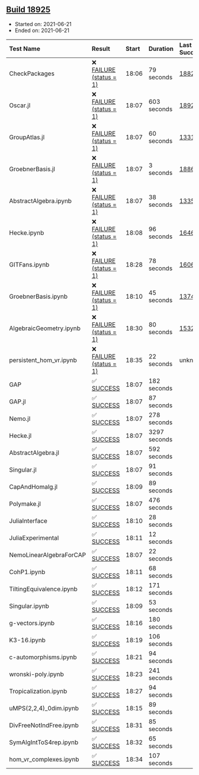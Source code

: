 ## [Build 18925](https://oscarci.mathematik.uni-kl.de/job/oscar/18925/)

* Started on: 2021-06-21
* Ended on: 2021-06-21

| Test Name    | Result | Start | Duration | Last Success | First Failure |
|:-------------|:-------|:------|:---------|:-------------|:--------------|
| CheckPackages | ❌ [FAILURE (status = 1)](https://oscarci.mathematik.uni-kl.de/job/oscar/18925/artifact/logs/build-18925/CheckPackages.log) | 18:06 | 79 seconds | [18822](https://oscarci.mathematik.uni-kl.de/job/oscar/18822/) | [18823](https://oscarci.mathematik.uni-kl.de/job/oscar/18823/) |
| Oscar.jl | ❌ [FAILURE (status = 1)](https://oscarci.mathematik.uni-kl.de/job/oscar/18925/artifact/logs/build-18925/Oscar.jl.log) | 18:07 | 603 seconds | [18924](https://oscarci.mathematik.uni-kl.de/job/oscar/18924/) | [18925](https://oscarci.mathematik.uni-kl.de/job/oscar/18925/) |
| GroupAtlas.jl | ❌ [FAILURE (status = 1)](https://oscarci.mathematik.uni-kl.de/job/oscar/18925/artifact/logs/build-18925/GroupAtlas.jl.log) | 18:07 | 60 seconds | [13311](https://oscarci.mathematik.uni-kl.de/job/oscar/13311/) | [13312](https://oscarci.mathematik.uni-kl.de/job/oscar/13312/) |
| GroebnerBasis.jl | ❌ [FAILURE (status = 1)](https://oscarci.mathematik.uni-kl.de/job/oscar/18925/artifact/logs/build-18925/GroebnerBasis.jl.log) | 18:07 | 3 seconds | [18864](https://oscarci.mathematik.uni-kl.de/job/oscar/18864/) | [18865](https://oscarci.mathematik.uni-kl.de/job/oscar/18865/) |
| AbstractAlgebra.ipynb | ❌ [FAILURE (status = 1)](https://oscarci.mathematik.uni-kl.de/job/oscar/18925/artifact/logs/build-18925/AbstractAlgebra.ipynb.log) | 18:07 | 38 seconds | [13355](https://oscarci.mathematik.uni-kl.de/job/oscar/13355/) | [13356](https://oscarci.mathematik.uni-kl.de/job/oscar/13356/) |
| Hecke.ipynb | ❌ [FAILURE (status = 1)](https://oscarci.mathematik.uni-kl.de/job/oscar/18925/artifact/logs/build-18925/Hecke.ipynb.log) | 18:08 | 96 seconds | [16463](https://oscarci.mathematik.uni-kl.de/job/oscar/16463/) | [16464](https://oscarci.mathematik.uni-kl.de/job/oscar/16464/) |
| GITFans.ipynb | ❌ [FAILURE (status = 1)](https://oscarci.mathematik.uni-kl.de/job/oscar/18925/artifact/logs/build-18925/GITFans.ipynb.log) | 18:28 | 78 seconds | [16068](https://oscarci.mathematik.uni-kl.de/job/oscar/16068/) | [16069](https://oscarci.mathematik.uni-kl.de/job/oscar/16069/) |
| GroebnerBasis.ipynb | ❌ [FAILURE (status = 1)](https://oscarci.mathematik.uni-kl.de/job/oscar/18925/artifact/logs/build-18925/GroebnerBasis.ipynb.log) | 18:10 | 45 seconds | [13748](https://oscarci.mathematik.uni-kl.de/job/oscar/13748/) | [13749](https://oscarci.mathematik.uni-kl.de/job/oscar/13749/) |
| AlgebraicGeometry.ipynb | ❌ [FAILURE (status = 1)](https://oscarci.mathematik.uni-kl.de/job/oscar/18925/artifact/logs/build-18925/AlgebraicGeometry.ipynb.log) | 18:30 | 80 seconds | [15322](https://oscarci.mathematik.uni-kl.de/job/oscar/15322/) | [15323](https://oscarci.mathematik.uni-kl.de/job/oscar/15323/) |
| persistent_hom_vr.ipynb | ❌ [FAILURE (status = 1)](https://oscarci.mathematik.uni-kl.de/job/oscar/18925/artifact/logs/build-18925/persistent_hom_vr.ipynb.log) | 18:35 | 22 seconds | unknown | unknown |
| GAP | ✅ [SUCCESS](https://oscarci.mathematik.uni-kl.de/job/oscar/18925/artifact/logs/build-18925/GAP.log) | 18:07 | 182 seconds |  |  |
| GAP.jl | ✅ [SUCCESS](https://oscarci.mathematik.uni-kl.de/job/oscar/18925/artifact/logs/build-18925/GAP.jl.log) | 18:07 | 87 seconds |  |  |
| Nemo.jl | ✅ [SUCCESS](https://oscarci.mathematik.uni-kl.de/job/oscar/18925/artifact/logs/build-18925/Nemo.jl.log) | 18:07 | 278 seconds |  |  |
| Hecke.jl | ✅ [SUCCESS](https://oscarci.mathematik.uni-kl.de/job/oscar/18925/artifact/logs/build-18925/Hecke.jl.log) | 18:07 | 3297 seconds |  |  |
| AbstractAlgebra.jl | ✅ [SUCCESS](https://oscarci.mathematik.uni-kl.de/job/oscar/18925/artifact/logs/build-18925/AbstractAlgebra.jl.log) | 18:07 | 592 seconds |  |  |
| Singular.jl | ✅ [SUCCESS](https://oscarci.mathematik.uni-kl.de/job/oscar/18925/artifact/logs/build-18925/Singular.jl.log) | 18:07 | 91 seconds |  |  |
| CapAndHomalg.jl | ✅ [SUCCESS](https://oscarci.mathematik.uni-kl.de/job/oscar/18925/artifact/logs/build-18925/CapAndHomalg.jl.log) | 18:09 | 89 seconds |  |  |
| Polymake.jl | ✅ [SUCCESS](https://oscarci.mathematik.uni-kl.de/job/oscar/18925/artifact/logs/build-18925/Polymake.jl.log) | 18:07 | 476 seconds |  |  |
| JuliaInterface | ✅ [SUCCESS](https://oscarci.mathematik.uni-kl.de/job/oscar/18925/artifact/logs/build-18925/JuliaInterface.log) | 18:10 | 28 seconds |  |  |
| JuliaExperimental | ✅ [SUCCESS](https://oscarci.mathematik.uni-kl.de/job/oscar/18925/artifact/logs/build-18925/JuliaExperimental.log) | 18:11 | 12 seconds |  |  |
| NemoLinearAlgebraForCAP | ✅ [SUCCESS](https://oscarci.mathematik.uni-kl.de/job/oscar/18925/artifact/logs/build-18925/NemoLinearAlgebraForCAP.log) | 18:07 | 22 seconds |  |  |
| CohP1.ipynb | ✅ [SUCCESS](https://oscarci.mathematik.uni-kl.de/job/oscar/18925/artifact/logs/build-18925/CohP1.ipynb.log) | 18:11 | 68 seconds |  |  |
| TiltingEquivalence.ipynb | ✅ [SUCCESS](https://oscarci.mathematik.uni-kl.de/job/oscar/18925/artifact/logs/build-18925/TiltingEquivalence.ipynb.log) | 18:12 | 171 seconds |  |  |
| Singular.ipynb | ✅ [SUCCESS](https://oscarci.mathematik.uni-kl.de/job/oscar/18925/artifact/logs/build-18925/Singular.ipynb.log) | 18:09 | 53 seconds |  |  |
| g-vectors.ipynb | ✅ [SUCCESS](https://oscarci.mathematik.uni-kl.de/job/oscar/18925/artifact/logs/build-18925/g-vectors.ipynb.log) | 18:16 | 180 seconds |  |  |
| K3-16.ipynb | ✅ [SUCCESS](https://oscarci.mathematik.uni-kl.de/job/oscar/18925/artifact/logs/build-18925/K3-16.ipynb.log) | 18:19 | 106 seconds |  |  |
| c-automorphisms.ipynb | ✅ [SUCCESS](https://oscarci.mathematik.uni-kl.de/job/oscar/18925/artifact/logs/build-18925/c-automorphisms.ipynb.log) | 18:21 | 94 seconds |  |  |
| wronski-poly.ipynb | ✅ [SUCCESS](https://oscarci.mathematik.uni-kl.de/job/oscar/18925/artifact/logs/build-18925/wronski-poly.ipynb.log) | 18:23 | 241 seconds |  |  |
| Tropicalization.ipynb | ✅ [SUCCESS](https://oscarci.mathematik.uni-kl.de/job/oscar/18925/artifact/logs/build-18925/Tropicalization.ipynb.log) | 18:27 | 94 seconds |  |  |
| uMPS(2,2,4)_0dim.ipynb | ✅ [SUCCESS](https://oscarci.mathematik.uni-kl.de/job/oscar/18925/artifact/logs/build-18925/uMPS-2-2-4-_0dim.ipynb.log) | 18:15 | 89 seconds |  |  |
| DivFreeNotIndFree.ipynb | ✅ [SUCCESS](https://oscarci.mathematik.uni-kl.de/job/oscar/18925/artifact/logs/build-18925/DivFreeNotIndFree.ipynb.log) | 18:31 | 85 seconds |  |  |
| SymAlgIntToS4rep.ipynb | ✅ [SUCCESS](https://oscarci.mathematik.uni-kl.de/job/oscar/18925/artifact/logs/build-18925/SymAlgIntToS4rep.ipynb.log) | 18:32 | 65 seconds |  |  |
| hom_vr_complexes.ipynb | ✅ [SUCCESS](https://oscarci.mathematik.uni-kl.de/job/oscar/18925/artifact/logs/build-18925/hom_vr_complexes.ipynb.log) | 18:34 | 107 seconds |  |  |

